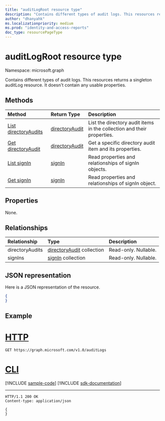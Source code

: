 ```yaml
---
title: "auditLogRoot resource type"
description: "Contains different types of audit logs. This resources returns a singleton auditLog resource. It doesn't contain any usable properties."
author: "dhanyahk"
ms.localizationpriority: medium
ms.prod: "identity-and-access-reports"
doc_type: resourcePageType
---
```


# auditLogRoot resource type

Namespace: microsoft.graph

Contains different types of audit logs. This resources returns a singleton auditLog resource. It doesn't contain any usable properties.

## Methods

| Method		   | Return Type	|Description|
|:---------------|:--------|:----------|
|[List directoryAudits](../api/directoryaudit-list.md) | [directoryAudit](directoryaudit.md) |List the directory audit items in the collection and their properties.|
|[Get directoryAudit](../api/directoryaudit-get.md) | [directoryAudit](directoryaudit.md) |Get a specific directory audit item and its properties.|
|[List signIn](../api/signin-list.md) | [signIn](signin.md) |Read properties and relationships of signIn objects.|
|[Get signIn](../api/signin-get.md) | [signIn](signin.md) |Read properties and relationships of signIn object.|

## Properties

None.

## Relationships

| Relationship | Type	|Description|
|:---------------|:--------|:----------|
|directoryAudits|[directoryAudit](directoryaudit.md) collection| Read-only. Nullable.|
|signIns|[signIn](signin.md) collection| Read-only. Nullable.|

## JSON representation

Here is a JSON representation of the resource.

<!--{
  "blockType": "resource",
  "optionalProperties": [],
  "baseType": "microsoft.graph.entity",
  "@odata.type": "microsoft.graph.auditLogRoot"
}-->

```json
{
}
```

## Example


# [HTTP](#tab/http)
<!-- {
  "blockType": "request",
  "name": "get_auditLogs"
}-->
```msgraph-interactive
GET https://graph.microsoft.com/v1.0/auditLogs
```

# [CLI](#tab/cli)
[!INCLUDE [sample-code](../includes/snippets/cli/get-auditlogs-cli-snippets.md)]
[!INCLUDE [sdk-documentation](../includes/snippets/snippets-sdk-documentation-link.md)]

---

<!-- {
  "blockType": "response",
  "truncated": true,
  "@odata.type": "microsoft.graph.auditLogRoot"
} -->
```http
HTTP/1.1 200 OK
Content-type: application/json

{
}
```

<!-- uuid: 8fcb5dbc-d5aa-4681-8e31-b001d5168d79
2015-10-25 14:57:30 UTC -->
<!-- {
  "type": "#page.annotation",
  "description": "auditLogRoot resource",
  "keywords": "",
  "section": "documentation",
  "tocPath": "",
  "suppressions": [
  ]
}-->

